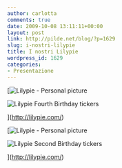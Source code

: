 ```yaml
---
author: carlotta
comments: true
date: 2009-10-08 13:11:11+00:00
layout: post
link: http://pilde.net/blog/?p=1629
slug: i-nostri-lilypie
title: I nostri Lilypie
wordpress_id: 1629
categories:
- Presentazione
---
```


[![Lilypie - Personal picture](http://lilypie.com/pic/2009/10/09/xd2k.jpg)


![Lilypie Fourth Birthday tickers](http://lb4f.lilypie.com/5I9Xp2.png)


](http://lilypie.com/)




[![Lilypie - Personal picture](http://lilypie.com/pic/2009/10/09/AGxo.jpg)


![Lilypie Second Birthday tickers](http://lb2f.lilypie.com/MtL6p2.png)


](http://lilypie.com/)



